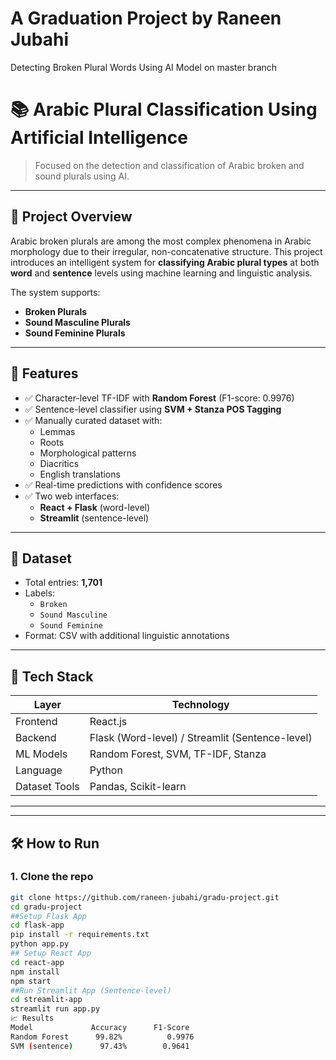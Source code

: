 # A Graduation Project by Raneen Jubahi
Detecting Broken Plural Words Using AI Model on master branch 
# 📚 Arabic Plural Classification Using Artificial Intelligence
  
> Focused on the detection and classification of Arabic broken and sound plurals using AI.
---
## 📌 Project Overview
Arabic broken plurals are among the most complex phenomena in Arabic morphology due to their irregular, non-concatenative structure. This project introduces an intelligent system for **classifying Arabic plural types** at both **word** and **sentence** levels using machine learning and linguistic analysis.

The system supports:
- **Broken Plurals**
- **Sound Masculine Plurals**
- **Sound Feminine Plurals**
---
## 🚀 Features
- ✅ Character-level TF-IDF with **Random Forest** (F1-score: 0.9976)
- ✅ Sentence-level classifier using **SVM + Stanza POS Tagging**
- ✅ Manually curated dataset with:
  - Lemmas
  - Roots
  - Morphological patterns
  - Diacritics
  - English translations
- ✅ Real-time predictions with confidence scores
- ✅ Two web interfaces:
  - **React + Flask** (word-level)
  - **Streamlit** (sentence-level)
---
## 🧠 Dataset
- Total entries: **1,701**
- Labels:
  - `Broken`
  - `Sound Masculine`
  - `Sound Feminine`
- Format: CSV with additional linguistic annotations
---
## 🧰 Tech Stack

| Layer         | Technology                              |
|---------------|------------------------------------------|
| Frontend      | React.js                                 |
| Backend       | Flask (Word-level) / Streamlit (Sentence-level) |
| ML Models     | Random Forest, SVM, TF-IDF, Stanza       |
| Language      | Python                                   |
| Dataset Tools | Pandas, Scikit-learn                     |

---

---

## 🛠️ How to Run

### 1. Clone the repo
```bash
git clone https://github.com/raneen-jubahi/gradu-project.git
cd gradu-project
##Setup Flask App
cd flask-app
pip install -r requirements.txt
python app.py
## Setup React App
cd react-app
npm install
npm start
##Run Streamlit App (Sentence-level)
cd streamlit-app
streamlit run app.py
📈 Results
Model	          Accuracy	    F1-Score
Random Forest	   99.82%	       0.9976
SVM (sentence)  	97.43%	      0.9641



